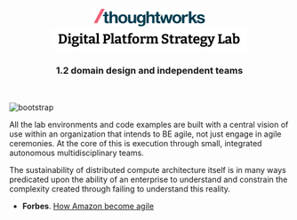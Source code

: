 <div align="center">
	<p>
		<img alt="Thoughtworks Logo" src="https://raw.githubusercontent.com/ThoughtWorks-DPS/static/master/thoughtworks_flamingo_wave.png?sanitize=true" width=200 />
    <br />
		<img alt="DPS Title" src="https://raw.githubusercontent.com/ThoughtWorks-DPS/static/master/dps_lab_title.png?sanitize=true" width=350/>
	</p>
  <h3>1.2 domain design and independent teams</h3>
</div>
<br />

![bootstrap](https://img.shields.io/badge/document-EarlyDraft-yellow.svg?style=for-the-badge&logo=markdown)  

All the lab environments and code examples are built with a central vision of use within an organization that intends to BE agile, not just engage in agile ceremonies. At the core of this is execution through small, integrated autonomous multidisciplinary teams.   

The sustainability of distributed compute architecture itself is in many ways predicated upon the ability of an enterprise to understand and constrain the complexity created through failing to understand this reality.    

* **Forbes**. [How Amazon become agile](https://www.forbes.com/sites/stevedenning/2019/06/02/how-amazon-became-agile/?sh=28e9acb731aa)
